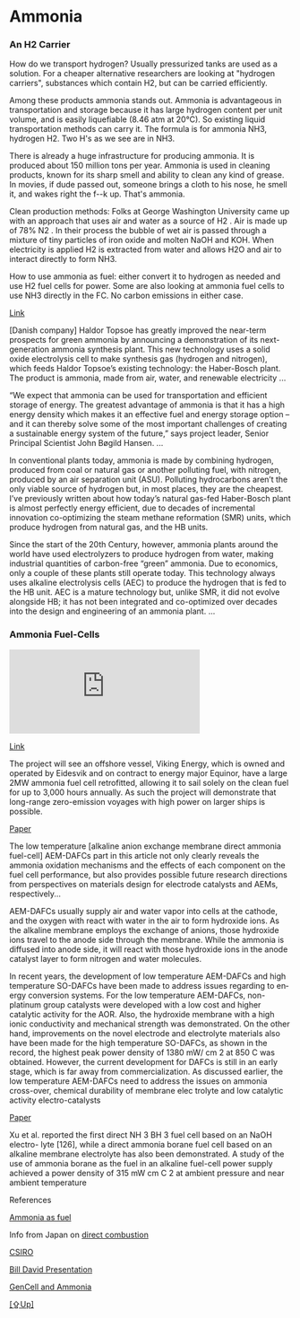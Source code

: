 # Ammonia

### An H2 Carrier

How do we transport hydrogen? Usually pressurized tanks are used as a
solution. For a cheaper alternative researchers are looking at
"hydrogen carriers", substances which contain H2, but can be carried
efficiently.

Among these products ammonia stands out. Ammonia is advantageous in
transportation and storage because it has large hydrogen content per
unit volume, and is easily liquefiable (8.46 atm at 20°C). So existing
liquid transportation methods can carry it. The formula is for ammonia
NH3, hydrogen H2. Two H's as we see are in NH3.

There is already a huge infrastructure for producing ammonia. It is
produced about 150 million tons per year. Ammonia is used in cleaning
products, known for its sharp smell and ability to clean any kind of
grease. In movies, if dude passed out, someone brings a cloth to his
nose, he smell it, and wakes right the f--k up. That's ammonia.

Clean production methods: Folks at George Washington University came
up with an approach that uses air and water as a source of H2 . Air is
made up of 78% N2 . In their process the bubble of wet air is passed
through a mixture of tiny particles of iron oxide and molten NaOH and
KOH. When electricity is applied H2 is extracted from water and allows
H2O and air to interact directly to form NH3.

How to use ammonia as fuel: either convert it to hydrogen as needed
and use H2 fuel cells for power. Some are also looking at ammonia fuel
cells to use NH3 directly in the FC. No carbon emissions in either
case.

[Link](https://ammoniaindustry.com/haldor-topsoes-solid-oxide-electrolyzer/)

[Danish company] Haldor Topsoe has greatly improved the near-term
prospects for green ammonia by announcing a demonstration of its
next-generation ammonia synthesis plant. This new technology uses a
solid oxide electrolysis cell to make synthesis gas (hydrogen and
nitrogen), which feeds Haldor Topsoe’s existing technology: the
Haber-Bosch plant. The product is ammonia, made from air, water, and
renewable electricity ...

“We expect that ammonia can be used for transportation and efficient
storage of energy. The greatest advantage of ammonia is that it has a
high energy density which makes it an effective fuel and energy
storage option – and it can thereby solve some of the most important
challenges of creating a sustainable energy system of the future,”
says project leader, Senior Principal Scientist John Bøgild Hansen. ...

In conventional plants today, ammonia is made by combining hydrogen,
produced from coal or natural gas or another polluting fuel, with
nitrogen, produced by an air separation unit (ASU). Polluting
hydrocarbons aren’t the only viable source of hydrogen but, in most
places, they are the cheapest. I’ve previously written about how
today’s natural gas-fed Haber-Bosch plant is almost perfectly energy
efficient, due to decades of incremental innovation co-optimizing the
steam methane reformation (SMR) units, which produce hydrogen from
natural gas, and the HB units.

Since the start of the 20th Century, however, ammonia plants around
the world have used electrolyzers to produce hydrogen from water,
making industrial quantities of carbon-free “green” ammonia. Due to
economics, only a couple of these plants still operate today. This
technology always uses alkaline electrolysis cells (AEC) to produce
the hydrogen that is fed to the HB unit. AEC is a mature technology
but, unlike SMR, it did not evolve alongside HB; it has not been
integrated and co-optimized over decades into the design and
engineering of an ammonia plant. ...

<a name='afc'/>

### Ammonia Fuel-Cells

<iframe width="340"  src="https://www.youtube.com/embed/5ejL65tKsGM?start=452" title="SIP Energy Carriers -The Innovation for Ammonia Fuel in Japan-" frameborder="0" allow="accelerometer; autoplay; clipboard-write; encrypted-media; gyroscope; picture-in-picture; web-share" allowfullscreen></iframe>

[Link](https://www.logisticsmiddleeast.com/34956-major-project-to-convert-offshore-vessel-to-run-on-ammonia-powered-fuel-cell)

The project will see an offshore vessel, Viking Energy, which is owned
and operated by Eidesvik and on contract to energy major Equinor, have
a large 2MW ammonia fuel cell retrofitted, allowing it to sail solely
on the clean fuel for up to 3,000 hours annually. As such the project
will demonstrate that long-range zero-emission voyages with high power
on larger ships is possible.

[Paper](https://research.polyu.edu.hk/en/publications/carbon-free-sustainable-energy-technology-direct-ammonia-fuel-cel)

The low temperature [alkaline anion exchange membrane direct ammonia
fuel-cell] AEM-DAFCs part in this article not only clearly reveals the
ammonia oxidation mechanisms and the effects of each component on the
fuel cell performance, but also provides possible future research
directions from perspectives on materials design for electrode
catalysts and AEMs, respectively...

AEM-DAFCs usually supply air and water vapor into cells at the
cathode, and the oxygen with react with water in the air to form
hydroxide ions. As the alkaline membrane employs the exchange of
anions, those hydroxide ions travel to the anode side through the
membrane. While the ammonia is diffused into anode side, it will react
with those hydroxide ions in the anode catalyst layer to form nitrogen
and water molecules.

In recent years, the development of low temperature AEM-DAFCs and high
temperature SO-DAFCs have been made to address issues regarding to en­
ergy conversion systems. For the low temperature AEM-DAFCs, non-
platinum group catalysts were developed with a low cost and higher
catalytic activity for the AOR. Also, the hydroxide membrane with a
high ionic conductivity and mechanical strength was demonstrated. On
the other hand, improvements on the novel electrode and electrolyte
materials also have been made for the high temperature SO-DAFCs, as
shown in the record, the highest peak power density of 1380 mW/ cm 2
at 850 C was obtained. However, the current development for DAFCs is
still in an early stage, which is far away from commercialization. As
discussed earlier, the low temperature AEM-DAFCs need to address the
issues on ammonia cross-over, chemical durability of membrane elec­
trolyte and low catalytic activity electro-catalysts

[Paper](https://www.researchgate.net/publication/294579196_Ammonia-fed_fuel_cells_A_comprehensive_review)

Xu et al.  reported the first direct NH 3 BH 3 fuel cell based on an
NaOH electro- lyte [126], while a direct ammonia borane fuel cell
based on an alkaline membrane electrolyte has also been
demonstrated. A study of the use of ammonia borane as the fuel in an
alkaline fuel-cell power supply achieved a power density of 315 mW cm
C 2 at ambient pressure and near ambient temperature

References

[Ammonia as fuel](https://youtu.be/5ejL65tKsGM)

Info from Japan on [direct combustion](https://youtu.be/5ejL65tKsGM?t=107)

[CSIRO](../../2018/10/csiro.html)

[Bill David Presentation](https://youtu.be/qEut7o-b5hY?t=250)

[GenCell and Ammonia](2019/07/gencell.html)

[[⇪Up]](h2-storage.html)
